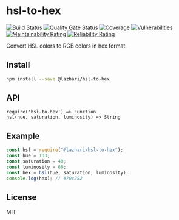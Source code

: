 # hsl-to-hex

[![Build Status](https://travis-ci.org/Lazhari/hsl-to-hex.svg?branch=master)](https://travis-ci.org/Lazhari/hsl-to-hex)
[![Quality Gate Status](https://sonarcloud.io/api/project_badges/measure?project=Lazhari_hsl-to-hex&metric=alert_status)](https://sonarcloud.io/dashboard?id=Lazhari_hsl-to-hex)
[![Coverage](https://sonarcloud.io/api/project_badges/measure?project=Lazhari_hsl-to-hex&metric=coverage)](https://sonarcloud.io/dashboard?id=Lazhari_hsl-to-hex)
[![Vulnerabilities](https://sonarcloud.io/api/project_badges/measure?project=Lazhari_hsl-to-hex&metric=vulnerabilities)](https://sonarcloud.io/dashboard?id=Lazhari_hsl-to-hex)
[![Maintainability Rating](https://sonarcloud.io/api/project_badges/measure?project=Lazhari_hsl-to-hex&metric=sqale_rating)](https://sonarcloud.io/dashboard?id=Lazhari_hsl-to-hex)
[![Reliability Rating](https://sonarcloud.io/api/project_badges/measure?project=Lazhari_hsl-to-hex&metric=reliability_rating)](https://sonarcloud.io/dashboard?id=Lazhari_hsl-to-hex)

Convert HSL colors to RGB colors in hex format.

## Install

```sh
npm install --save @lazhari/hsl-to-hex
```

## API

```
require('hsl-to-hex') => Function
hsl(hue, saturation, luminosity) => String
```

## Example

```js
const hsl = require("@lazhari/hsl-to-hex");
const hue = 133;
const saturation = 40;
const luminosity = 60;
const hex = hsl(hue, saturation, luminosity);
console.log(hex); // #70c282
```

## License

MIT
